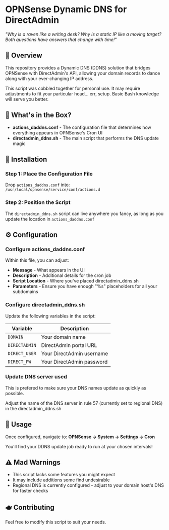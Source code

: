 # OPNSense Dynamic DNS for DirectAdmin

*"Why is a raven like a writing desk? Why is a static IP like a moving target? Both questions have answers that change with time!"*

## 🎩 Overview

This repository provides a Dynamic DNS (DDNS) solution that bridges OPNSense with DirectAdmin's API, allowing your domain records to dance along with your ever-changing IP address.

This script was cobbled together for personal use. It may require adjustments to fit your particular head... err, setup. Basic Bash knowledge will serve you better.

## 🍄 What's in the Box?

- **actions_daddns.conf** - The configuration file that determines how everything appears in OPNSense's Cron UI
- **directadmin_ddns.sh** - The main script that performs the DNS update magic

## 🐰 Installation

### Step 1: Place the Configuration File

Drop `actions_daddns.conf` into: `/usr/local/opnsense/service/conf/actions.d`

### Step 2: Position the Script

The `directadmin_ddns.sh` script can live anywhere you fancy, as long as you update the location in `actions_daddns.conf`

## ⚙️ Configuration

### Configure actions_daddns.conf

Within this file, you can adjust:
- **Message** - What appears in the UI
- **Description** - Additional details for the cron job
- **Script Location** - Where you've placed directadmin_ddns.sh
- **Parameters** - Ensure you have enough "%s" placeholders for all your subdomains

### Configure directadmin_ddns.sh

Update the following variables in the script:

| Variable | Description |
|----------|-------------|
| `DOMAIN` | Your domain name |
| `DIRECTADMIN` | DirectAdmin portal URL |
| `DIRECT_USER` | Your DirectAdmin username |
| `DIRECT_PW` | Your DirectAdmin password |

### Update DNS server used

This is prefered to make sure your DNS names update as quickly as possible.

Adjust the name of the DNS server in rule 57 (currently set to regional DNS) in the directadmin_ddns.sh

## 🎪 Usage

Once configured, navigate to:
**OPNSense → System → Settings → Cron**

You'll find your DDNS update job ready to run at your chosen intervals!

## ⚠️ Mad Warnings

- This script lacks some features you might expect
- It may include additions some find undesirable
- Regional DNS is currently configured - adjust to your domain host's DNS for faster checks

## 🫖 Contributing

Feel free to modify this script to suit your needs.
